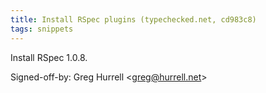 ```yaml
---
title: Install RSpec plugins (typechecked.net, cd983c8)
tags: snippets
---
```


Install RSpec 1.0.8.

Signed-off-by: Greg Hurrell &lt;greg@hurrell.net&gt;
